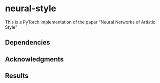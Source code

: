 
# neural-style

This is a PyTorch implementation of the paper "Neural Networks of Artistic Style"

## Dependencies

## Acknowledgments

## Results
